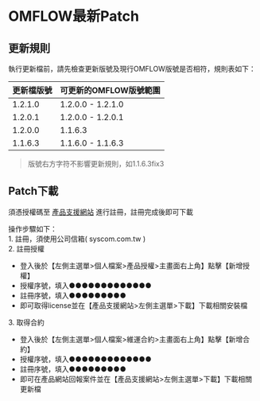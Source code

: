 
# OMFLOW最新Patch


## 更新規則

執行更新檔前，請先檢查更新版號及現行OMFLOW版號是否相符，規則表如下：

| 更新檔版號           | 可更新的OMFLOW版號範圍       | 
| -------------------- | ---------------------------- | 
| 1.2.1.0              | 1.2.0.0 - 1.2.1.0            | 
| 1.2.0.1              | 1.2.0.0 - 1.2.0.1            | 
| 1.2.0.0              | 1.1.6.3                      | 
| 1.1.6.3              | 1.1.6.0 - 1.1.6.3            | 

> 版號右方字符不影響更新規則，如1.1.6.3fix3

## Patch下載

須憑授權碼至 [產品支援網站](https://support.syscom.com.tw/) 進行註冊，註冊完成後即可下載

操作步驟如下：  
1\. 註冊，須使用公司信箱( syscom.com.tw )  
2\. 註冊授權  

* 登入後於【左側主選單>個人檔案>產品授權>主畫面右上角】點擊【新增授權】
* 授權序號，填入●●●●●●●●●●●●●
* 註冊序號，填入●●●●●●●●●
* 即可取得license並在【產品支援網站>左側主選單>下載】下載相關安裝檔

3\. 取得合約

* 登入後於【左側主選單>個人檔案>維運合約>主畫面右上角】點擊【新增合約】
* 授權序號，填入●●●●●●●●●●●●●
* 註冊序號，填入●●●●●●●●●
* 即可在產品網站回報案件並在【產品支援網站>左側主選單>下載】下載相關更新檔
